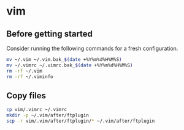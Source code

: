# vim

## Before getting started

Consider running the following commands for a fresh configuration.

```sh
mv ~/.vim ~/.vim.bak_$(date +%Y%m%d%H%M%S)
mv ~/.vimrc ~/.vimrc.bak_$(date +%Y%m%d%H%M%S)
rm -rf ~/.vim
rm -rf ~/.viminfo
```

## Copy files

```sh
cp vim/.vimrc ~/.vimrc
mkdir -p ~/.vim/after/ftplugin
scp -r vim/.vim/after/ftplugin/* ~/.vim/after/ftplugin
```
